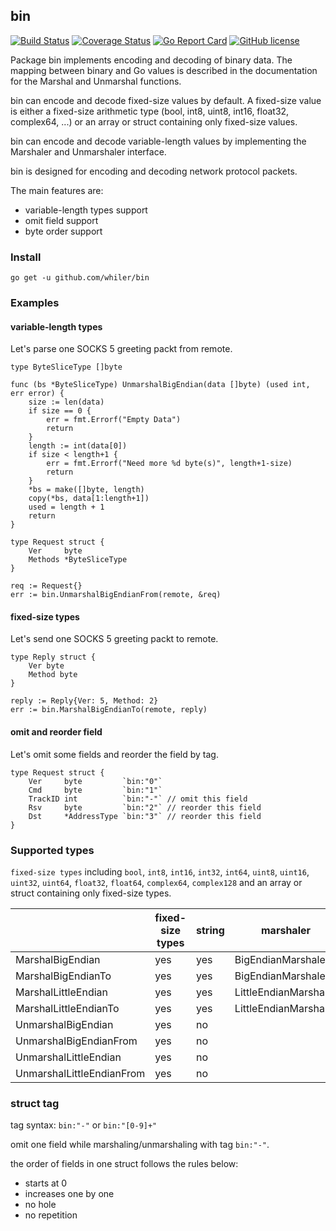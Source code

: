 ## bin ##
[![Build Status](https://travis-ci.org/whiler/bin.svg?branch=master)](https://travis-ci.org/whiler/bin) [![Coverage Status](https://coveralls.io/repos/github/whiler/bin/badge.svg)](https://coveralls.io/github/whiler/bin) [![Go Report Card](https://goreportcard.com/badge/whiler/bin)](https://goreportcard.com/report/whiler/bin) [![GitHub license](https://img.shields.io/github/license/whiler/bin.svg)](https://github.com/whiler/bin/blob/master/LICENSE)

Package bin implements encoding and decoding of binary data.
The mapping between binary and Go values is described in the documentation for the Marshal and Unmarshal functions.

bin can encode and decode fixed-size values by default.
A fixed-size value is either a fixed-size arithmetic type (bool, int8, uint8, int16, float32, complex64, ...) or an array or struct containing only fixed-size values.

bin can encode and decode variable-length values by implementing the Marshaler and Unmarshaler interface.

bin is designed for encoding and decoding network protocol packets.

The main features are:
- variable-length types support
- omit field support
- byte order support

### Install ###
```
go get -u github.com/whiler/bin
```

### Examples ###
#### variable-length types ####
Let's parse one SOCKS 5 greeting packt from remote.
```
type ByteSliceType []byte

func (bs *ByteSliceType) UnmarshalBigEndian(data []byte) (used int, err error) {
	size := len(data)
	if size == 0 {
		err = fmt.Errorf("Empty Data")
		return
	}
	length := int(data[0])
	if size < length+1 {
		err = fmt.Errorf("Need more %d byte(s)", length+1-size)
		return
	}
	*bs = make([]byte, length)
	copy(*bs, data[1:length+1])
	used = length + 1
	return
}

type Request struct {
	Ver     byte
	Methods *ByteSliceType
}

req := Request{}
err := bin.UnmarshalBigEndianFrom(remote, &req)
```

#### fixed-size types ####
Let's send one SOCKS 5 greeting packt to remote.
```
type Reply struct {
	Ver byte
	Method byte
}

reply := Reply{Ver: 5, Method: 2}
err := bin.MarshalBigEndianTo(remote, reply)
```

#### omit and reorder field ####
Let's omit some fields and reorder the field by tag.
```
type Request struct {
	Ver     byte         `bin:"0"`
	Cmd     byte         `bin:"1"`
	TrackID int          `bin:"-"` // omit this field
	Rsv     byte         `bin:"2"` // reorder this field
	Dst     *AddressType `bin:"3"` // reorder this field
}
```

### Supported types ###
`fixed-size types` including `bool`, `int8`, `int16`, `int32`, `int64`, `uint8`, `uint16`, `uint32`, `uint64`, `float32`, `float64`, `complex64`, `complex128` and an array or struct containing only fixed-size types.

|                           | fixed-size types | string | marshaler               | unmarshaler             |
|---------------------------|------------------|--------|-------------------------|-------------------------|
| MarshalBigEndian          | yes              | yes    | BigEndianMarshaler      |                         |
| MarshalBigEndianTo        | yes              | yes    | BigEndianMarshaler      |                         |
| MarshalLittleEndian       | yes              | yes    | LittleEndianMarshaler   |                         |
| MarshalLittleEndianTo     | yes              | yes    | LittleEndianMarshaler   |                         |
| UnmarshalBigEndian        | yes              | no     |                         | BigEndianUnmarshaler    |
| UnmarshalBigEndianFrom    | yes              | no     |                         | BigEndianUnmarshaler    |
| UnmarshalLittleEndian     | yes              | no     |                         | LittleEndianUnmarshaler |
| UnmarshalLittleEndianFrom | yes              | no     |                         | LittleEndianUnmarshaler |

### struct tag ###
tag syntax: `bin:"-"` or `bin:"[0-9]+"`

omit one field while marshaling/unmarshaling with tag `bin:"-"`.

the order of fields in one struct follows the rules below:
- starts at 0
- increases one by one
- no hole
- no repetition
